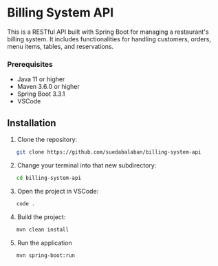 # Billing System API

This is a RESTful API built with Spring Boot for managing a restaurant's billing system. It includes functionalities for handling customers, orders, menu items, tables, and reservations.


### Prerequisites

- Java 11 or higher
- Maven 3.6.0 or higher
- Spring Boot 3.3.1
- VSCode





## Installation
1. Clone the repository:
```bash
   git clone https://github.com/suedabalaban/billing-system-api
```
2. Change your terminal into that new subdirectory:
```bash
   cd billing-system-api
``` 
3. Open the project in VSCode:
```bash
   code .
``` 
4. Build the project:
```bash
   mvn clean install
```    
5. Run the application
```bash
   mvn spring-boot:run
```  
